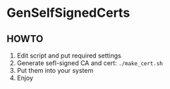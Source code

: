 # GenSelfSignedCerts

## HOWTO

1. Edit script and put required settings
2. Generate sefl-signed CA and cert: `./make_cert.sh`
3. Put them into your system
4. Enjoy